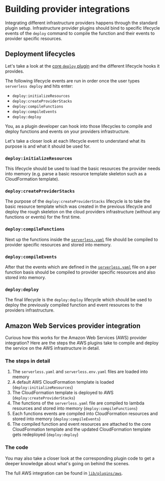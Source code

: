 # Building provider integrations

Integrating different infrastructure providers happens through the standard plugin setup. Infrastructure provider
plugins should bind to specific lifecycle events of the `deploy` command to compile the function and their events
to provider specific resources.

## Deployment lifecycles

Let's take a look at the [core `deploy` plugin](/lib/plugins/deploy) and the different lifecycle hooks it provides.

The following lifecycle events are run in order once the user types `serverless deploy` and hits enter:

- `deploy:initializeResources`
- `deploy:createProviderStacks`
- `deploy:compileFunctions`
- `deploy:compileEvents`
- `deploy:deploy`

You, as a plugin developer can hook into those lifecycles to compile and deploy functions and events on your providers
infrastructure.

Let's take a closer look at each lifecycle event to understand what its purpose is and what it should be used for.

### `deploy:initializeResources`

This lifecycle should be used to load the basic resources the provider needs into memory (e.g. parse a basic resource
template skeleton such as a CloudFormation template).

### `deploy:createProviderStacks`

The purpose of the `deploy:createProviderStacks` lifecycle is to take the basic resource template which was created in
the previous lifecycle and deploy the rough skeleton on the cloud providers infrastructure (without any functions
or events) for the first time.

### `deploy:compileFunctions`

Next up the functions inside the [`serverless.yaml`](../understanding-serverless/serverless-yaml.md) file should be
compiled to provider specific resources and stored into memory.

### `deploy:compileEvents`

After that the events which are defined in the [`serverless.yaml`](../understanding-serverless/serverless-yaml.md)
file on a per function basis should be compiled to provider specific resources and also stored into memory.

### `deploy:deploy`

The final lifecycle is the `deploy:deploy` lifecycle which should be used to deploy the previously compiled function and
event resources to the providers infrastructure.

## Amazon Web Services provider integration

Curious how this works for the Amazon Web Services (AWS) provider integration?
Here are the steps the AWS plugins take to compile and deploy the service on the AWS infrastructure in detail.

### The steps in detail

1. The `serverless.yaml` and `serverless.env.yaml` files are loaded into memory
2. A default AWS CloudFormation template is loaded (`deploy:initializeResources`)
3. The CloudFormation template is deployed to AWS (`deploy:createProviderStacks`)
4. The functions of the `serverless.yaml` file are compiled to lambda resources and stored into memory
(`deploy:compileFunctions`)
5. Each functions events are compiled into CloudFormation resources and stored into memory (`deploy:compileEvents`)
6. The compiled function and event resources are attached to the core CloudFormation template and the updated
CloudFormation template gets redeployed (`deploy:deploy`)

### The code

You may also take a closer look at the corresponding plugin code to get a deeper knowledge about what's going on
behind the scenes.

The full AWS integration can be found in [`lib/plugins/aws`](/lib/plugins/aws).
